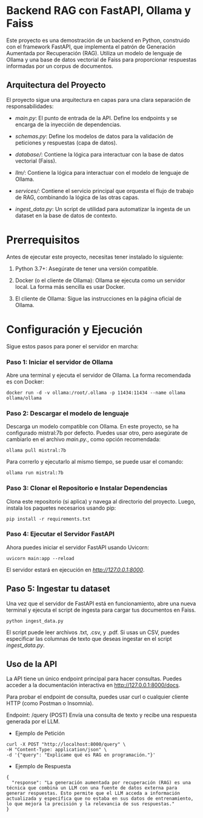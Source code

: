 # Backend RAG con FastAPI, Ollama y Faiss

Este proyecto es una demostración de un backend en Python, construido con el framework FastAPI, que implementa el patrón de Generación Aumentada por Recuperación (RAG). Utiliza un modelo de lenguaje de Ollama y una base de datos vectorial de Faiss para proporcionar respuestas informadas por un corpus de documentos.

## Arquitectura del Proyecto

El proyecto sigue una arquitectura en capas para una clara separación de responsabilidades:

- _main.py_: El punto de entrada de la API. Define los endpoints y se encarga de la inyección de dependencias.

- _schemas.py_: Define los modelos de datos para la validación de peticiones y respuestas (capa de datos).

- _database/_: Contiene la lógica para interactuar con la base de datos vectorial (Faiss).

- _llm/_: Contiene la lógica para interactuar con el modelo de lenguaje de Ollama.

- _services/_: Contiene el servicio principal que orquesta el flujo de trabajo de RAG, combinando la lógica de las otras capas.
- _ingest_data.py_: Un script de utilidad para automatizar la ingesta de un dataset en la base de datos de contexto.

# Prerrequisitos

Antes de ejecutar este proyecto, necesitas tener instalado lo siguiente:

1. Python 3.7+: Asegúrate de tener una versión compatible.

2. Docker (o el cliente de Ollama): Ollama se ejecuta como un servidor local. La forma más sencilla es usar Docker.

3. El cliente de Ollama: Sigue las instrucciones en la página oficial de Ollama.

# Configuración y Ejecución

Sigue estos pasos para poner el servidor en marcha:

### Paso 1: Iniciar el servidor de Ollama

Abre una terminal y ejecuta el servidor de Ollama. La forma recomendada es con Docker:

```
docker run -d -v ollama:/root/.ollama -p 11434:11434 --name ollama ollama/ollama
```

### Paso 2: Descargar el modelo de lenguaje


Descarga un modelo compatible con Ollama. En este proyecto, se ha configurado mistral:7b por defecto. Puedes usar otro, pero asegúrate de cambiarlo en el archivo _main.py._, como opción recomendada:

```
ollama pull mistral:7b
```

Para correrlo y ejecutarlo al mismo tiempo, se puede usar el comando:

```
ollama run mistral:7b
```

### Paso 3: Clonar el Repositorio e Instalar Dependencias

Clona este repositorio (si aplica) y navega al directorio del proyecto. Luego, instala los paquetes necesarios usando pip:

```
pip install -r requirements.txt
```

### Paso 4: Ejecutar el Servidor FastAPI

Ahora puedes iniciar el servidor FastAPI usando Uvicorn:

```
uvicorn main:app --reload
```

El servidor estará en ejecución en _http://127.0.0.1:8000_.

## Paso 5: Ingestar tu dataset

Una vez que el servidor de FastAPI está en funcionamiento, abre una nueva terminal y ejecuta el script de ingesta para cargar tus documentos en Faiss.

```
python ingest_data.py
```

El script puede leer archivos .txt, .csv, y .pdf. Si usas un CSV, puedes especificar las columnas de texto que deseas ingestar en el script _ingest_data.py_.

## Uso de la API

La API tiene un único endpoint principal para hacer consultas. Puedes acceder a la documentación interactiva en http://127.0.0.1:8000/docs.

Para probar el endpoint de consulta, puedes usar curl o cualquier cliente HTTP (como Postman o Insomnia).

Endpoint: /query (POST)
Envía una consulta de texto y recibe una respuesta generada por el LLM.

-  Ejemplo de Petición

```
curl -X POST "http://localhost:8000/query" \
-H "Content-Type: application/json" \
-d '{"query": "Explícame qué es RAG en programación."}'
```
- Ejemplo de Respuesta

```
{
  "response": "La generación aumentada por recuperación (RAG) es una técnica que combina un LLM con una fuente de datos externa para generar respuestas. Esto permite que el LLM acceda a información actualizada y específica que no estaba en sus datos de entrenamiento, lo que mejora la precisión y la relevancia de sus respuestas."
}
```
